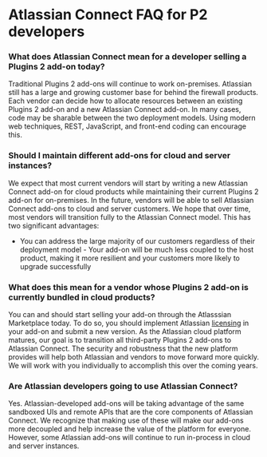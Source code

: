 # Atlassian Connect FAQ for P2 developers

### What does Atlassian Connect mean for a developer selling a Plugins 2 add-on today?
Traditional Plugins 2 add-ons will continue to work on-premises. Atlassian still has a large and
growing customer base for behind the firewall products. Each vendor can decide how to allocate
resources between an existing Plugins 2 add-on and a new Atlassian Connect add-on. In many cases,
code may be sharable between the two deployment models. Using modern web techniques, REST,
JavaScript, and front-end coding can encourage this.

### Should I maintain different add-ons for cloud and server instances?
We expect that most current vendors will start by writing a new Atlassian Connect add-on for
cloud products while maintaining their current Plugins 2 add-on for on-premises. In the future, vendors
will be able to sell Atlassian Connect add-ons to cloud and server customers. We hope
that over time, most vendors will transition fully to the Atlassian Connect model. This has two
significant advantages:

- You can address the large majority of our customers regardless of their deployment model - Your
add-on will be much less coupled to the host product, making it more resilient and your customers
more likely to upgrade successfully

### What does this mean for a vendor whose Plugins 2 add-on is currently bundled in cloud products?
You can and should start selling your add-on through the Atlasssian Marketplace today. To do so, you
should implement Atlassian [licensing](../concepts/licensing.html) in your add-on and submit a new
version. As the Atlassian cloud platform matures, our goal is to transition all third-party
Plugins 2 add-ons to Atlassian Connect. The security and robustness that the new platform provides
will help both Atlassian and vendors to move forward more quickly. We will work with you
individually to accomplish this over the coming years.

### Are Atlassian developers going to use Atlassian Connect?
Yes. Atlassian-developed add-ons will be taking advantage of the same sandboxed UIs and remote APIs
that are the core components of Atlassian Connect. We recognize that making use of these will make
our add-ons more decoupled and help increase the value of the platform for everyone. However, some
Atlassian add-ons will continue to run in-process in cloud and server instances.
